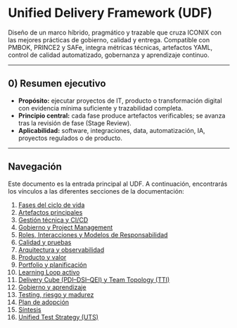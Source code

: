 # Unified Delivery Framework (UDF)

Diseño de un marco híbrido, pragmático y trazable que cruza ICONIX con las mejores prácticas de gobierno, calidad y entrega. Compatible con PMBOK, PRINCE2 y SAFe, integra métricas técnicas, artefactos YAML, control de calidad automatizado, gobernanza y aprendizaje continuo.

---

## 0) Resumen ejecutivo

* **Propósito:** ejecutar proyectos de IT, producto o transformación digital con evidencia mínima suficiente y trazabilidad completa.
* **Principio central:** cada fase produce artefactos verificables; se avanza tras la revisión de fase (Stage Review).
* **Aplicabilidad:** software, integraciones, data, automatización, IA, proyectos regulados o de producto.

---

## Navegación

Este documento es la entrada principal al UDF. A continuación, encontrarás los vínculos a las diferentes secciones de la documentación:

1. [Fases del ciclo de vida](01-lifecycle-phases.md)
2. [Artefactos principales](02-artifacts.md)
3. [Gestión técnica y CI/CD](03-technical-management.md)
4. [Gobierno y Project Management](04-governance.md)
5. [Roles, Interacciones y Modelos de Responsabilidad](05-roles-interactions.md)
6. [Calidad y pruebas](06-quality-testing.md)
7. [Arquitectura y observabilidad](07-architecture.md)
8. [Producto y valor](08-product-value.md)
9. [Portfolio y planificación](09-portfolio.md)
10. [Learning Loop activo](10-learning-loop.md)
11. [Delivery Cube (PDI–DSI–QEI) y Team Topology (TTI)](11-delivery-cube.md)
12. [Gobierno y aprendizaje](12-governance-learning.md)
13. [Testing, riesgo y madurez](13-testing-risk-maturity.md)
14. [Plan de adopción](14-adoption-plan.md)
15. [Síntesis](15-synthesis.md)
16. [Unified Test Strategy (UTS)](16-unified-test-strategy.md)
